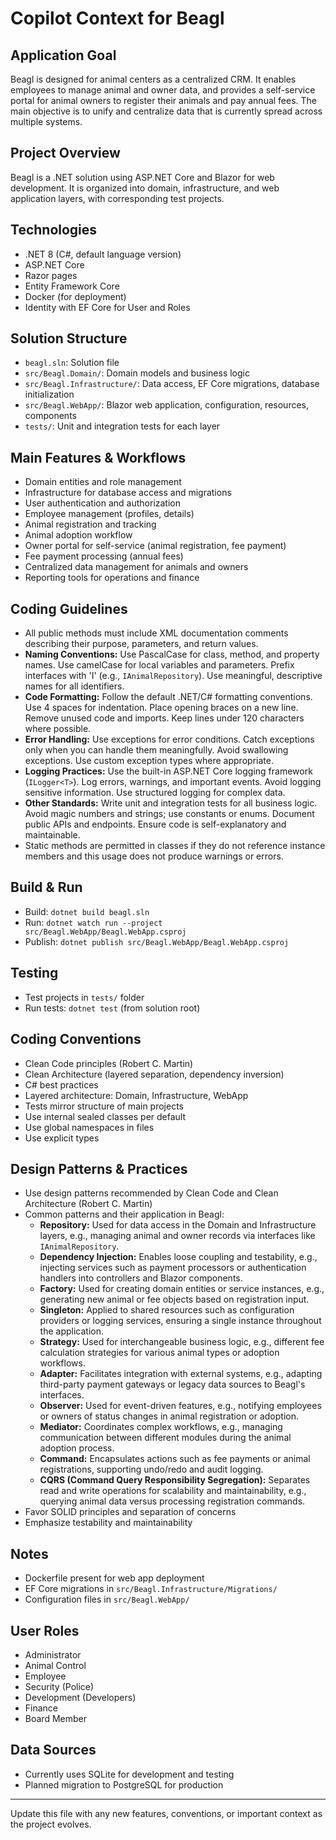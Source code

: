 # Copilot Context for Beagl

## Application Goal
Beagl is designed for animal centers as a centralized CRM. It enables employees to manage animal and owner data, and provides a self-service portal for animal owners to register their animals and pay annual fees. The main objective is to unify and centralize data that is currently spread across multiple systems.

## Project Overview
Beagl is a .NET solution using ASP.NET Core and Blazor for web development. It is organized into domain, infrastructure, and web application layers, with corresponding test projects.

## Technologies
- .NET 8 (C#, default language version)
- ASP.NET Core
- Razor pages
- Entity Framework Core
- Docker (for deployment)
- Identity with EF Core for User and Roles

## Solution Structure
- `beagl.sln`: Solution file
- `src/Beagl.Domain/`: Domain models and business logic
- `src/Beagl.Infrastructure/`: Data access, EF Core migrations, database initialization
- `src/Beagl.WebApp/`: Blazor web application, configuration, resources, components
- `tests/`: Unit and integration tests for each layer

## Main Features & Workflows
- Domain entities and role management
- Infrastructure for database access and migrations
- User authentication and authorization
- Employee management (profiles, details)
- Animal registration and tracking
- Animal adoption workflow
- Owner portal for self-service (animal registration, fee payment)
- Fee payment processing (annual fees)
- Centralized data management for animals and owners
- Reporting tools for operations and finance

## Coding Guidelines
- All public methods must include XML documentation comments describing their purpose, parameters, and return values.
- **Naming Conventions:** Use PascalCase for class, method, and property names. Use camelCase for local variables and parameters. Prefix interfaces with 'I' (e.g., `IAnimalRepository`). Use meaningful, descriptive names for all identifiers.
- **Code Formatting:** Follow the default .NET/C# formatting conventions. Use 4 spaces for indentation. Place opening braces on a new line. Remove unused code and imports. Keep lines under 120 characters where possible.
- **Error Handling:** Use exceptions for error conditions. Catch exceptions only when you can handle them meaningfully. Avoid swallowing exceptions. Use custom exception types where appropriate.
- **Logging Practices:** Use the built-in ASP.NET Core logging framework (`ILogger<T>`). Log errors, warnings, and important events. Avoid logging sensitive information. Use structured logging for complex data.
- **Other Standards:** Write unit and integration tests for all business logic. Avoid magic numbers and strings; use constants or enums. Document public APIs and endpoints. Ensure code is self-explanatory and maintainable.
- Static methods are permitted in classes if they do not reference instance members and this usage does not produce warnings or errors.

## Build & Run
- Build: `dotnet build beagl.sln`
- Run: `dotnet watch run --project src/Beagl.WebApp/Beagl.WebApp.csproj`
- Publish: `dotnet publish src/Beagl.WebApp/Beagl.WebApp.csproj`

## Testing
- Test projects in `tests/` folder
- Run tests: `dotnet test` (from solution root)

## Coding Conventions
- Clean Code principles (Robert C. Martin)
- Clean Architecture (layered separation, dependency inversion)
- C# best practices
- Layered architecture: Domain, Infrastructure, WebApp
- Tests mirror structure of main projects
- Use internal sealed classes per default
- Use global namespaces in files
- Use explicit types

## Design Patterns & Practices
- Use design patterns recommended by Clean Code and Clean Architecture (Robert C. Martin)
- Common patterns and their application in Beagl:
    - **Repository:** Used for data access in the Domain and Infrastructure layers, e.g., managing animal and owner records via interfaces like `IAnimalRepository`.
    - **Dependency Injection:** Enables loose coupling and testability, e.g., injecting services such as payment processors or authentication handlers into controllers and Blazor components.
    - **Factory:** Used for creating domain entities or service instances, e.g., generating new animal or fee objects based on registration input.
    - **Singleton:** Applied to shared resources such as configuration providers or logging services, ensuring a single instance throughout the application.
    - **Strategy:** Used for interchangeable business logic, e.g., different fee calculation strategies for various animal types or adoption workflows.
    - **Adapter:** Facilitates integration with external systems, e.g., adapting third-party payment gateways or legacy data sources to Beagl's interfaces.
    - **Observer:** Used for event-driven features, e.g., notifying employees or owners of status changes in animal registration or adoption.
    - **Mediator:** Coordinates complex workflows, e.g., managing communication between different modules during the animal adoption process.
    - **Command:** Encapsulates actions such as fee payments or animal registrations, supporting undo/redo and audit logging.
    - **CQRS (Command Query Responsibility Segregation):** Separates read and write operations for scalability and maintainability, e.g., querying animal data versus processing registration commands.
- Favor SOLID principles and separation of concerns
- Emphasize testability and maintainability

## Notes
- Dockerfile present for web app deployment
- EF Core migrations in `src/Beagl.Infrastructure/Migrations/`
- Configuration files in `src/Beagl.WebApp/`

## User Roles
- Administrator
- Animal Control
- Employee
- Security (Police)
- Development (Developers)
- Finance
- Board Member

## Data Sources
- Currently uses SQLite for development and testing
- Planned migration to PostgreSQL for production

---
Update this file with any new features, conventions, or important context as the project evolves.

